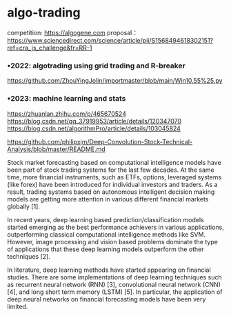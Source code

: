 # algo-trading

competition:
https://algogene.com 
proposal：
https://www.sciencedirect.com/science/article/pii/S1568494618302151?ref=cra_js_challenge&fr=RR-1

### •2022: algotrading using grid trading and R-breaker

https://github.com/ZhouYingJolin/importmaster/blob/main/Win10.55%25.py 


### •2023: machine learning and stats

https://zhuanlan.zhihu.com/p/465670524 
https://blog.csdn.net/qq_37919953/article/details/120347070
https://blog.csdn.net/algorithmPro/article/details/103045824


https://github.com/philipxjm/Deep-Convolution-Stock-Technical-Analysis/blob/master/README.md 




Stock market forecasting based on computational intelligence models have been part of stock trading systems for the last few decades. At the same time, more financial instruments, such as ETFs, options, leveraged systems (like forex) have been introduced for individual investors and traders. As a result, trading systems based on autonomous intelligent decision making models are getting more attention in various different financial markets globally [1].

In recent years, deep learning based prediction/classification models started emerging as the best performance achievers in various applications, outperforming classical computational intelligence methods like SVM. However, image processing and vision based problems dominate the type of applications that these deep learning models outperform the other techniques [2].

In literature, deep learning methods have started appearing on financial studies. There are some implementations of deep learning techniques such as recurrent neural network (RNN) [3], convolutional neural network (CNN) [4], and long short term memory (LSTM) [5]. In particular, the application of deep neural networks on financial forecasting models have been very limited.
